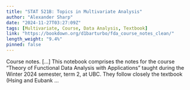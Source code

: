 ```yaml
---
title: "STAT 521B: Topics in Multivariate Analysis"
author: "Alexander Sharp"
date: "2024-11-27T03:27:09Z"
tags: [Multivariate, Course, Data Analysis, Textbook]
link: "https://bookdown.org/d1barturbo/fda_course_notes_clean/"
length_weight: "9.4%"
pinned: false
---
```


Course notes. [...] This notebook comprises the notes for the course “Theory of Functional Data Analysis with Applications” taught during the Winter 2024 semester, term 2, at UBC. They follow closely the textbook (Hsing and Eubank ...

